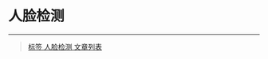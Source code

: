 # 人脸检测

---

> [标签 人脸检测 文章列表](<https://techfoco.com/tagcontents/%E4%BA%BA%E8%84%B8%E6%A3%80%E6%B5%8B/1>)

